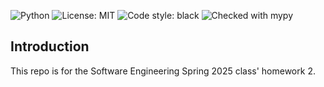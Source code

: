 ![Python](https://img.shields.io/badge/Made%20With-Python-blue) ![License: MIT](https://img.shields.io/badge/License-MIT-green)
![Code style: black](https://img.shields.io/badge/code%20style-black-000000.svg)
![Checked with mypy](https://img.shields.io/badge/mypy-checked-blue)

## Introduction

This repo is for the Software Engineering Spring 2025 class' homework 2.